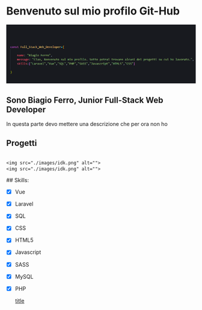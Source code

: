 # Benvenuto sul mio profilo Git-Hub


![title](images/idk.png)

## Sono Biagio Ferro, Junior Full-Stack Web Developer
In questa parte devo mettere una descrizione che per ora non ho

## Progetti

<div style="display:flex">
	
	
	<img src="./images/idk.png" alt="">
	<img src="./images/idk.png" alt="">



</div>
## Skills:

- [x] Vue
- [x] Laravel
- [x] SQL
- [x] CSS
- [x] HTML5
- [x] Javascript
- [x] SASS
- [x] MySQL
- [x] PHP

	[title](https://www.example.com)

